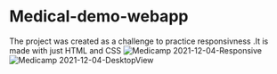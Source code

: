 # Medical-demo-webapp
The project was created as a challenge to practice responsivness .It is made with just HTML and CSS
![Medicamp 2021-12-04-Responsive](https://user-images.githubusercontent.com/61363696/144691605-57ee87e3-0537-4fb8-90b2-4c07d5fd8a92.png)
![Medicamp 2021-12-04-DesktopView](https://user-images.githubusercontent.com/61363696/144691607-d63bee7f-d5d8-484c-91dd-f0ff2f28117f.png)
